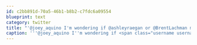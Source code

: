 ```yaml
---
id: c2bb891d-70a5-46b1-b8b2-c7fdc6a09554
blueprint: text
category: twitter
title: "'@joey_aquino I'm wondering if @ashleyraegan or @BrentLachman might be interested in organizing one of those."
caption: '''@joey_aquino I''m wondering if <span class="username username_linked">@<a href="https://twitter.com/ashleyraegan" title="Ashley Ramsay">ashleyraegan</a></span> or <span class="username username_linked">@<a href="https://twitter.com/BrentLachman" title="Brent Lachman">BrentLachman</a></span> might be interested in organizing one of those.'
---
```


